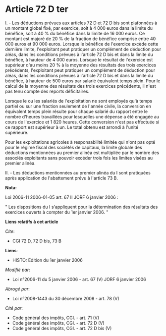 # Article 72 D ter

I. -  Les déductions prévues aux articles 72 D et 72 D bis sont plafonnées à un montant global fixé, par exercice, soit à 4
000 euros dans la limite du bénéfice, soit à 40 % du bénéfice dans la limite de 16 000 euros. Ce montant est majoré de 20 %
de la fraction de bénéfice comprise entre 40 000 euros et 90 000 euros. Lorsque le bénéfice de l'exercice excède cette
dernière limite, l'exploitant peut pratiquer un complément de déduction pour aléas, dans les conditions prévues à l'article
72 D bis et dans la limite du bénéfice, à hauteur de 4 000 euros. Lorsque le résultat de l'exercice est supérieur d'au moins
20 % à la moyenne des résultats des trois exercices précédents, l'exploitant peut pratiquer un complément de déduction pour
aléas, dans les conditions prévues à l'article 72 D bis et dans la limite du bénéfice, à hauteur de 500 euros par salarié
équivalent temps plein. Pour le calcul de la moyenne des résultats des trois exercices précédents, il n'est pas tenu compte
des reports déficitaires.

Lorsque le ou les salariés de l'exploitation ne sont employés qu'à temps partiel ou sur une fraction seulement de l'année
civile, la conversion en équivalent temps plein résulte pour chaque salarié du rapport entre le nombre d'heures travaillées
pour lesquelles une dépense a été engagée au cours de l'exercice et 1 820 heures. Cette conversion n'est pas effectuée si ce
rapport est supérieur à un. Le total obtenu est arrondi à l'unité supérieure.

Pour les exploitations agricoles à responsabilité limitée qui n'ont pas opté pour le régime fiscal des sociétés de capitaux,
la limite globale des déductions mentionnées au premier alinéa est multipliée par le nombre des associés exploitants sans
pouvoir excéder trois fois les limites visées au premier alinéa.

II. - Les déductions mentionnées au premier alinéa du I sont pratiquées après application de l'abattement prévu à l'article
73 B.

**Nota:**

Loi 2006-11 2006-01-05 art. 67 II JORF 6 janvier 2006 : 

" Les dispositions du I s'appliquent pour la détermination des résultats des exercices ouverts à compter du 1er janvier 2006.
"

**Liens relatifs à cet article**

_Cite_:

  - CGI 72 D, 72 D bis, 73 B

**Liens**:

  - HISTO: Edition du 1er janvier 2006

_Modifié par_:

  - Loi n°2006-11 du 5 janvier 2006 - art. 67 (V) JORF 6 janvier 2006

_Abrogé par_:

  - Loi n°2008-1443 du 30 décembre 2008 - art. 78 (V)

_Cité par_:

  - Code général des impôts, CGI. - art. 71 (V)
  - Code général des impôts, CGI. - art. 72 D (V)
  - Code général des impôts, CGI. - art. 72 D bis (V)
